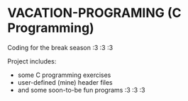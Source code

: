 # VACATION-PROGRAMING (C Programming)
Coding for the break season :3 :3 :3

Project includes:
 - some C programming exercises
 - user-defined (mine) header files
 - and some soon-to-be fun programs :3 :3 :3
